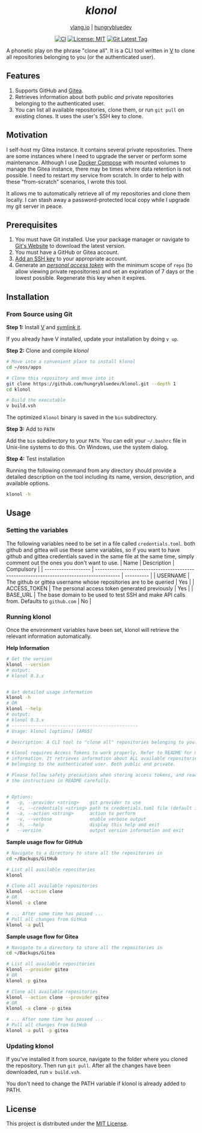<div align="center">
<h1><em>klonol</em></h1>

[vlang.io](https://vlang.io) | [hungrybluedev](https://hungrybluedev.in/)

</div>
<div align="center">

[![CI][workflowbadge]][workflowurl]
[![License: MIT][licensebadge]][licenseurl]
[![Git Latest Tag][gittagbadge]][gittagurl]

</div>

A phonetic play on the phrase "clone all". It is a CLI tool written in
[V](https://vlang.io/) to clone all repositories belonging to you (or the
authenticated user).

## Features

1. Supports GitHub and [Gitea](https://gitea.io/en-us/).
2. Retrieves information about both public _and_ private repositories belonging
   to the authenticated user.
3. You can list all available repositories, clone them, or run `git pull`
   on existing clones. It uses the user's SSH key to clone.

## Motivation

I self-host my Gitea instance. It contains several private repositories. There
are some instances where I need to upgrade the server or perform some
maintenance. Although I use [Docker Compose](https://docs.docker.com/compose/)
with mounted volumes to manage the Gitea instance, there may be times where
data retention is not possible. I need to restart my service from scratch. In
order to help with these "from-scratch" scenarios, I wrote this tool.

It allows me to automatically retrieve all of my repositories and clone them
locally. I can stash away a password-protected local copy while I upgrade my
git server in peace.

## Prerequisites

1. You must have Git installed. Use your package manager or navigate to
   [Git's Website](https://git-scm.com/downloads) to download the latest
   version.
2. You must have a GitHub or Gitea account.
3. [Add an SSH key](https://docs.github.com/en/authentication/connecting-to-github-with-ssh/adding-a-new-ssh-key-to-your-github-account)
   to your appropriate account.
4. Generate an [_personal access token_](https://docs.github.com/en/authentication/keeping-your-account-and-data-secure/creating-a-personal-access-token)
   with the minimum scope of `repo` (to allow viewing private repositories)
   and set an expiration of 7 days or the lowest possible. Regenerate this
   key when it expires.

## Installation

### From Source using Git

**Step 1:** Install
[V](https://github.com/vlang/v/blob/master/doc/docs.md#install-from-source)
and [symlink it](https://github.com/vlang/v#symlinking).

If you already have V installed, update your installation by doing `v up`.

**Step 2:** Clone and compile _klonol_

```bash
# Move into a convenient place to install klonol
cd ~/oss/apps

# Clone this repository and move into it
git clone https://github.com/hungrybluedev/klonol.git --depth 1
cd klonol

# Build the executable
v build.vsh
```

The optimized `klonol` binary is saved in the `bin` subdirectory.

**Step 3:** Add to `PATH`

Add the `bin` subdirectory to your `PATH`. You can edit your `~/.bashrc` file
in Unix-line systems to do this. On Windows, use the system dialog.

**Step 4:** Test installation

Running the following command from any directory should provide a detailed
description on the tool including its name, version, description, and
available options.

```bash
klonol -h
```

## Usage

### Setting the variables

The following variables need to be set in a file called `credentials.toml`.
both github and gittea will use these same variables, so if you want to have github
and gittea credentials saved in the same file at the same time, simply comment out
the ones you don't want to use.
| Name                | Description                                                                              | Compulsory |
| ------------------- | ---------------------------------------------------------------------------------------- | ---------- |
| USERNAME            | The github or gittea username whose repositories are to be queried                       | Yes        |
| ACCESS_TOKEN        | The personal access token generated previously                                           | Yes        |
| BASE_URL            | The base domain to be used to test SSH and make API calls from. Defaults to `github.com` | No         |


### Running klonol

Once the environment variables have been set, klonol will retrieve the
relevant information automatically.

**Help Information**

```bash
# Get the version
klonol --version
# output:
# klonol 0.3.x


# Get detailed usage information
klonol -h
# OR
klonol --help
# output:
# klonol 0.3.x
# -----------------------------------------------
# Usage: klonol [options] [ARGS]

# Description: A CLI tool to "clone all" repositories belonging to you.

# klonol requires Access Tokens to work properly. Refer to README for more
# information. It retrieves information about ALL available repositories
# belonging to the authenticated user. Both public and private.

# Please follow safety precautions when storing access tokens, and read
# the instructions in README carefully.


# Options:
#   -p, --provider <string>    git provider to use
#   -c, --credentials <string> path to credentials.toml file (default is ./credentials.toml)
#   -a, --action <string>      action to perform
#   -v, --verbose              enable verbose output
#   -h, --help                 display this help and exit
#   --version                  output version information and exit

```

**Sample usage flow for GitHub**

```bash
# Navigate to a directory to store all the repositories in
cd ~/Backups/GitHub

# List all available repositories
klonol

# Clone all available repositories
klonol --action clone
# OR
klonol -a clone

# ... After some time has passed ...
# Pull all changes from GitHub
klonol -a pull
```

**Sample usage flow for Gitea**

```bash
# Navigate to a directory to store all the repositories in
cd ~/Backups/Gitea

# List all available repositories
klonol --provider gitea
# OR
klonol -p gitea

# Clone all available repositories
klonol --action clone --provider gitea
# OR
klonol -a clone -p gitea

# ... After some time has passed ...
# Pull all changes from GitHub
klonol -a pull -p gitea
```

### Updating klonol

If you've installed it from source, navigate to the folder where you cloned
the repository. Then run `git pull`. After all the changes have been
downloaded, run `v build.vsh`.

You don't need to change the PATH variable if
klonol is already added to PATH.

## License

This project is distributed under the [MIT License](LICENSE).

[workflowbadge]: https://github.com/hungrybluedev/klonol/actions/workflows/ci.yml/badge.svg
[licensebadge]: https://img.shields.io/badge/License-MIT-blue.svg
[workflowurl]: https://github.com/hungrybluedev/klonol/actions/workflows/ci.yml
[licenseurl]: https://github.com/hungrybluedev/klonol/blob/main/LICENSE
[gittagurl]: https://github.com/hungrybluedev/klonol/tags
[gittagbadge]: https://img.shields.io/github/v/tag/hungrybluedev/klonol?color=purple&include_prereleases&sort=semver
